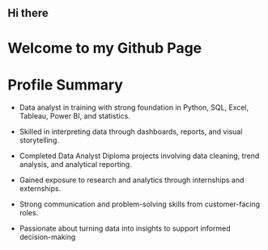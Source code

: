 ## Hi there
# Welcome to my Github Page

# Profile Summary<br/>
* Data analyst in training with strong foundation in Python, SQL, Excel, Tableau, Power BI, and statistics.

* Skilled in interpreting data through dashboards, reports, and visual storytelling.

* Completed Data Analyst Diploma projects involving data cleaning, trend analysis, and analytical reporting.

* Gained exposure to research and analytics through internships and externships.

* Strong communication and problem-solving skills from customer-facing roles.

* Passionate about turning data into insights to support informed decision-making
